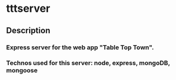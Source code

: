 # tttserver
## Description
### Express server for the web app "Table Top Town".
### Technos used for this server: node, express, mongoDB, mongoose